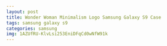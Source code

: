 ```yaml
---
layout: post
title: Wonder Woman Minimalism Logo Samsung Galaxy S9 Case
tags: samsung galaxy s9
categories: samsung
img: 1AZUfRU-KlvLsi253EniDFqCd0wNfW91k
---
```

